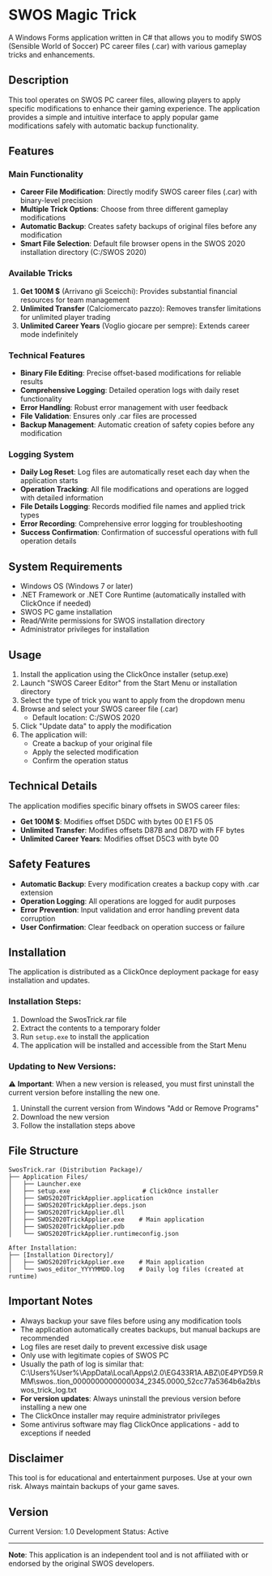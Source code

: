 # SWOS Magic Trick

A Windows Forms application written in C# that allows you to modify SWOS (Sensible World of Soccer) PC career files (.car) with various gameplay tricks and enhancements.

## Description

This tool operates on SWOS PC career files, allowing players to apply specific modifications to enhance their gaming experience. The application provides a simple and intuitive interface to apply popular game modifications safely with automatic backup functionality.

## Features

### Main Functionality
- **Career File Modification**: Directly modify SWOS career files (.car) with binary-level precision
- **Multiple Trick Options**: Choose from three different gameplay modifications
- **Automatic Backup**: Creates safety backups of original files before any modification
- **Smart File Selection**: Default file browser opens in the SWOS 2020 installation directory (C:/SWOS 2020)

### Available Tricks
1. **Get 100M $** (Arrivano gli Sceicchi): Provides substantial financial resources for team management
2. **Unlimited Transfer** (Calciomercato pazzo): Removes transfer limitations for unlimited player trading
3. **Unlimited Career Years** (Voglio giocare per sempre): Extends career mode indefinitely

### Technical Features
- **Binary File Editing**: Precise offset-based modifications for reliable results
- **Comprehensive Logging**: Detailed operation logs with daily reset functionality
- **Error Handling**: Robust error management with user feedback
- **File Validation**: Ensures only .car files are processed
- **Backup Management**: Automatic creation of safety copies before any modification

### Logging System
- **Daily Log Reset**: Log files are automatically reset each day when the application starts
- **Operation Tracking**: All file modifications and operations are logged with detailed information
- **File Details Logging**: Records modified file names and applied trick types
- **Error Recording**: Comprehensive error logging for troubleshooting
- **Success Confirmation**: Confirmation of successful operations with full operation details

## System Requirements

- Windows OS (Windows 7 or later)
- .NET Framework or .NET Core Runtime (automatically installed with ClickOnce if needed)
- SWOS PC game installation
- Read/Write permissions for SWOS installation directory
- Administrator privileges for installation

## Usage

1. Install the application using the ClickOnce installer (setup.exe)
2. Launch "SWOS Career Editor" from the Start Menu or installation directory
3. Select the type of trick you want to apply from the dropdown menu
4. Browse and select your SWOS career file (.car)
   - Default location: C:/SWOS 2020
5. Click "Update data" to apply the modification
6. The application will:
   - Create a backup of your original file
   - Apply the selected modification
   - Confirm the operation status

## Technical Details

The application modifies specific binary offsets in SWOS career files:
- **Get 100M $**: Modifies offset D5DC with bytes 00 E1 F5 05
- **Unlimited Transfer**: Modifies offsets D87B and D87D with FF bytes
- **Unlimited Career Years**: Modifies offset D5C3 with byte 00

## Safety Features

- **Automatic Backup**: Every modification creates a backup copy with .car extension
- **Operation Logging**: All operations are logged for audit purposes
- **Error Prevention**: Input validation and error handling prevent data corruption
- **User Confirmation**: Clear feedback on operation success or failure

## Installation

The application is distributed as a ClickOnce deployment package for easy installation and updates.

### Installation Steps:
1. Download the SwosTrick.rar file
2. Extract the contents to a temporary folder
3. Run `setup.exe` to install the application
4. The application will be installed and accessible from the Start Menu

### Updating to New Versions:
⚠️ **Important**: When a new version is released, you must first uninstall the current version before installing the new one.
1. Uninstall the current version from Windows "Add or Remove Programs"
2. Download the new version
3. Follow the installation steps above

## File Structure

```
SwosTrick.rar (Distribution Package)/
├── Application Files/
│   ├── Launcher.exe
│   ├── setup.exe                    # ClickOnce installer
│   ├── SWOS2020TrickApplier.application
│   ├── SWOS2020TrickApplier.deps.json
│   ├── SWOS2020TrickApplier.dll
│   ├── SWOS2020TrickApplier.exe    # Main application
│   ├── SWOS2020TrickApplier.pdb
│   └── SWOS2020TrickApplier.runtimeconfig.json

After Installation:
├── [Installation Directory]/
│   ├── SWOS2020TrickApplier.exe    # Main application
│   └── swos_editor_YYYYMMDD.log    # Daily log files (created at runtime)
```

## Important Notes

- Always backup your save files before using any modification tools
- The application automatically creates backups, but manual backups are recommended
- Log files are reset daily to prevent excessive disk usage
- Only use with legitimate copies of SWOS PC
- Usually the path of log is similar that: C:\Users\%User%\AppData\Local\Apps\2.0\EG433R1A.ABZ\0E4PYD59.RMM\swos..tion_0000000000000034_2345.0000_52cc77a5364b6a2b\swos_trick_log.txt
- **For version updates**: Always uninstall the previous version before installing a new one
- The ClickOnce installer may require administrator privileges
- Some antivirus software may flag ClickOnce applications - add to exceptions if needed

## Disclaimer

This tool is for educational and entertainment purposes. Use at your own risk. Always maintain backups of your game saves.

## Version

Current Version: 1.0
Development Status: Active

---

**Note**: This application is an independent tool and is not affiliated with or endorsed by the original SWOS developers.
